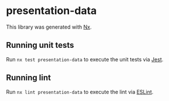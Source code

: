 # presentation-data

This library was generated with [Nx](https://nx.dev).

## Running unit tests

Run `nx test presentation-data` to execute the unit tests via [Jest](https://jestjs.io).

## Running lint

Run `nx lint presentation-data` to execute the lint via [ESLint](https://eslint.org/).
